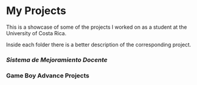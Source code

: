 # My Projects

This is a showcase of some of the projects I worked on as a student at the University of Costa Rica.

Inside each folder there is a better description of the corresponding project.

### *Sistema de Mejoramiento Docente*

### Game Boy Advance Projects